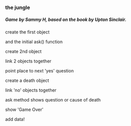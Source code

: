 ### the jungle
##### Game by Sammy H, based on the book by Upton Sinclair.

create the first object  

and the initial ask() function 

create 2nd object 

link 2 objects together

point place to next 'yes' question

create a death object

link 'no' objects together

ask method shows question or cause of death

show 'Game Over'

add data!
